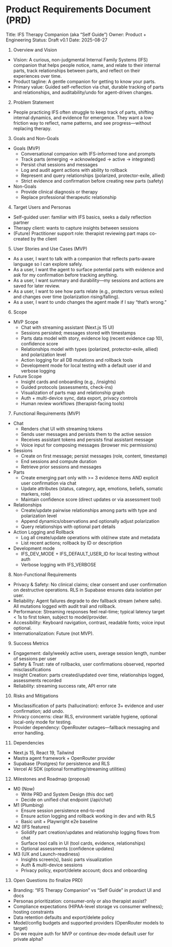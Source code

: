 # Product Requirements Document (PRD)

Title: IFS Therapy Companion (aka “Self Guide”)
Owner: Product + Engineering
Status: Draft v0.1
Date: 2025-08-27

1) Overview and Vision
- Vision: A curious, non-judgmental Internal Family Systems (IFS) companion that helps people notice, name, and relate to their internal parts, track relationships between parts, and reflect on their experiences over time.
- Product tagline: A gentle companion for getting to know your parts.
- Primary value: Guided self-reflection via chat, durable tracking of parts and relationships, and auditability/undo for agent-driven changes.

2) Problem Statement
- People practicing IFS often struggle to keep track of parts, shifting internal dynamics, and evidence for emergence. They want a low-friction way to reflect, name patterns, and see progress—without replacing therapy.

3) Goals and Non-Goals
- Goals (MVP)
  - Conversational companion with IFS-informed tone and prompts
  - Track parts (emerging → acknowledged → active → integrated)
  - Persist chat sessions and messages
  - Log and audit agent actions with ability to rollback
  - Represent and query relationships (polarized, protector-exile, allied)
  - Strict evidence and confirmation before creating new parts (safety)
- Non-Goals
  - Provide clinical diagnosis or therapy
  - Replace professional therapeutic relationship

4) Target Users and Personas
- Self-guided user: familiar with IFS basics, seeks a daily reflection partner
- Therapy client: wants to capture insights between sessions
- (Future) Practitioner support role: therapist reviewing part maps co-created by the client

5) User Stories and Use Cases (MVP)
- As a user, I want to talk with a companion that reflects parts-aware language so I can explore safely.
- As a user, I want the agent to surface potential parts with evidence and ask for my confirmation before tracking anything.
- As a user, I want summary and durability—my sessions and actions are saved for later review.
- As a user, I want to see how parts relate (e.g., protectors versus exiles) and changes over time (polarization rising/falling).
- As a user, I want to undo changes the agent made if I say “that’s wrong.”

6) Scope
- MVP Scope
  - Chat with streaming assistant (Next.js 15 UI)
  - Sessions persisted; messages stored with timestamps
  - Parts data model with story, evidence log (recent evidence cap 10), confidence score
  - Relationships model with types (polarized, protector-exile, allied) and polarization level
  - Action logging for all DB mutations and rollback tools
  - Development mode for local testing with a default user id and verbose logging
- Future Scope
  - Insight cards and onboarding (e.g., /insights)
  - Guided protocols (assessments, check-ins)
  - Visualization of parts map and relationship graph
  - Auth + multi-device sync, data export, privacy controls
  - Human review workflows (therapist-facing tools)

7) Functional Requirements (MVP)
- Chat
  - Renders chat UI with streaming tokens
  - Sends user messages and persists them to the active session
  - Receives assistant tokens and persists final assistant message
  - Voice input for composing messages (browser mic permissions)
- Sessions
  - Create on first message; persist messages (role, content, timestamp)
  - End sessions and compute duration
  - Retrieve prior sessions and messages
- Parts
  - Create emerging part only with >= 3 evidence items AND explicit user confirmation via chat
  - Update attributes (status, category, age, emotions, beliefs, somatic markers, role)
  - Maintain confidence score (direct updates or via assessment tool)
- Relationships
  - Create/update pairwise relationships among parts with type and polarization level
  - Append dynamics/observations and optionally adjust polarization
  - Query relationships with optional part details
- Action Logging and Rollback
  - Log all create/update operations with old/new state and metadata
  - List recent actions; rollback by ID or description
- Development mode
  - IFS_DEV_MODE + IFS_DEFAULT_USER_ID for local testing without auth
  - Verbose logging with IFS_VERBOSE

8) Non-Functional Requirements
- Privacy & Safety: No clinical claims; clear consent and user confirmation on destructive operations. RLS in Supabase ensures data isolation per user.
- Reliability: Agent failures degrade to dev fallback stream (where safe). All mutations logged with audit trail and rollback.
- Performance: Streaming responses feel real-time; typical latency target < 1s to first token, subject to model/provider.
- Accessibility: Keyboard navigation, contrast, readable fonts; voice input optional.
- Internationalization: Future (not MVP).

9) Success Metrics
- Engagement: daily/weekly active users, average session length, number of sessions per user
- Safety & Trust: rate of rollbacks, user confirmations observed, reported misclassifications
- Insight Creation: parts created/updated over time, relationships logged, assessments recorded
- Reliability: streaming success rate, API error rate

10) Risks and Mitigations
- Misclassification of parts (hallucination): enforce 3+ evidence and user confirmation; add undo.
- Privacy concerns: clear RLS, environment variable hygiene, optional local-only mode for testing.
- Provider dependency: OpenRouter outages—fallback messaging and error handling.

11) Dependencies
- Next.js 15, React 19, Tailwind
- Mastra agent framework + OpenRouter provider
- Supabase (Postgres) for persistence and RLS
- Vercel AI SDK (optional formatting/streaming utilities)

12) Milestones and Roadmap (proposal)
- M0 (Now)
  - Write PRD and System Design (this doc set)
  - Decide on unified chat endpoint (/api/chat)
- M1 (Plumbing)
  - Ensure session persistence end-to-end
  - Ensure action logging and rollback working in dev and with RLS
  - Basic unit + Playwright e2e baseline
- M2 (IFS features)
  - Solidify part creation/updates and relationship logging flows from chat
  - Surface tool calls in UI (tool cards, evidence, relationships)
  - Optional assessments (confidence updates)
- M3 (UX and Launch-readiness)
  - Insights screen(s), basic parts visualization
  - Auth & multi-device sessions
  - Privacy policy, export/delete account; docs and onboarding

13) Open Questions (to finalize PRD)
- Branding: “IFS Therapy Companion” vs “Self Guide” in product UI and docs
- Personas prioritization: consumer-only or also therapist assist?
- Compliance expectations (HIPAA-level storage vs consumer wellness); hosting constraints
- Data retention defaults and export/delete policy
- Model/config budgets and supported providers (OpenRouter models to target)
- Do we require auth for MVP or continue dev-mode default user for private alpha?

